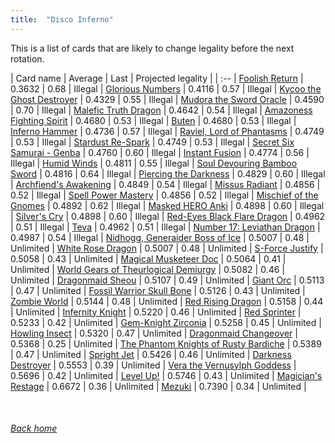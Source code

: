 ```yaml
---
title:  "Disco Inferno"
---
```


This is a list of cards that are likely to change legality before the next rotation.

| Card name | Average | Last | Projected legality |
| :-- |
[Foolish Return](https://db.ygoprodeck.com/card/?search=Foolish%20Return) | 0.3632 | 0.68 | Illegal |
[Glorious Numbers](https://db.ygoprodeck.com/card/?search=Glorious%20Numbers) | 0.4116 | 0.57 | Illegal |
[Kycoo the Ghost Destroyer](https://db.ygoprodeck.com/card/?search=Kycoo%20the%20Ghost%20Destroyer) | 0.4329 | 0.55 | Illegal |
[Mudora the Sword Oracle](https://db.ygoprodeck.com/card/?search=Mudora%20the%20Sword%20Oracle) | 0.4590 | 0.70 | Illegal |
[Malefic Truth Dragon](https://db.ygoprodeck.com/card/?search=Malefic%20Truth%20Dragon) | 0.4642 | 0.54 | Illegal |
[Amazoness Fighting Spirit](https://db.ygoprodeck.com/card/?search=Amazoness%20Fighting%20Spirit) | 0.4680 | 0.53 | Illegal |
[Buten](https://db.ygoprodeck.com/card/?search=Buten) | 0.4680 | 0.53 | Illegal |
[Inferno Hammer](https://db.ygoprodeck.com/card/?search=Inferno%20Hammer) | 0.4736 | 0.57 | Illegal |
[Raviel, Lord of Phantasms](https://db.ygoprodeck.com/card/?search=Raviel,%20Lord%20of%20Phantasms) | 0.4749 | 0.53 | Illegal |
[Stardust Re-Spark](https://db.ygoprodeck.com/card/?search=Stardust%20Re-Spark) | 0.4749 | 0.53 | Illegal |
[Secret Six Samurai - Genba](https://db.ygoprodeck.com/card/?search=Secret%20Six%20Samurai%20-%20Genba) | 0.4760 | 0.60 | Illegal |
[Instant Fusion](https://db.ygoprodeck.com/card/?search=Instant%20Fusion) | 0.4774 | 0.56 | Illegal |
[Humid Winds](https://db.ygoprodeck.com/card/?search=Humid%20Winds) | 0.4811 | 0.55 | Illegal |
[Soul Devouring Bamboo Sword](https://db.ygoprodeck.com/card/?search=Soul%20Devouring%20Bamboo%20Sword) | 0.4816 | 0.64 | Illegal |
[Piercing the Darkness](https://db.ygoprodeck.com/card/?search=Piercing%20the%20Darkness) | 0.4829 | 0.60 | Illegal |
[Archfiend's Awakening](https://db.ygoprodeck.com/card/?search=Archfiend's%20Awakening) | 0.4849 | 0.54 | Illegal |
[Missus Radiant](https://db.ygoprodeck.com/card/?search=Missus%20Radiant) | 0.4856 | 0.52 | Illegal |
[Spell Power Mastery](https://db.ygoprodeck.com/card/?search=Spell%20Power%20Mastery) | 0.4856 | 0.52 | Illegal |
[Mischief of the Gnomes](https://db.ygoprodeck.com/card/?search=Mischief%20of%20the%20Gnomes) | 0.4892 | 0.62 | Illegal |
[Masked HERO Anki](https://db.ygoprodeck.com/card/?search=Masked%20HERO%20Anki) | 0.4898 | 0.60 | Illegal |
[Silver's Cry](https://db.ygoprodeck.com/card/?search=Silver's%20Cry) | 0.4898 | 0.60 | Illegal |
[Red-Eyes Black Flare Dragon](https://db.ygoprodeck.com/card/?search=Red-Eyes%20Black%20Flare%20Dragon) | 0.4962 | 0.51 | Illegal |
[Teva](https://db.ygoprodeck.com/card/?search=Teva) | 0.4962 | 0.51 | Illegal |
[Number 17: Leviathan Dragon](https://db.ygoprodeck.com/card/?search=Number%2017:%20Leviathan%20Dragon) | 0.4987 | 0.54 | Illegal |
[Nidhogg, Generaider Boss of Ice](https://db.ygoprodeck.com/card/?search=Nidhogg,%20Generaider%20Boss%20of%20Ice) | 0.5007 | 0.48 | Unlimited |
[White Rose Dragon](https://db.ygoprodeck.com/card/?search=White%20Rose%20Dragon) | 0.5007 | 0.48 | Unlimited |
[S-Force Justify](https://db.ygoprodeck.com/card/?search=S-Force%20Justify) | 0.5058 | 0.43 | Unlimited |
[Magical Musketeer Doc](https://db.ygoprodeck.com/card/?search=Magical%20Musketeer%20Doc) | 0.5064 | 0.41 | Unlimited |
[World Gears of Theurlogical Demiurgy](https://db.ygoprodeck.com/card/?search=World%20Gears%20of%20Theurlogical%20Demiurgy) | 0.5082 | 0.46 | Unlimited |
[Dragonmaid Sheou](https://db.ygoprodeck.com/card/?search=Dragonmaid%20Sheou) | 0.5107 | 0.49 | Unlimited |
[Giant Orc](https://db.ygoprodeck.com/card/?search=Giant%20Orc) | 0.5113 | 0.47 | Unlimited |
[Fossil Warrior Skull Bone](https://db.ygoprodeck.com/card/?search=Fossil%20Warrior%20Skull%20Bone) | 0.5126 | 0.43 | Unlimited |
[Zombie World](https://db.ygoprodeck.com/card/?search=Zombie%20World) | 0.5144 | 0.48 | Unlimited |
[Red Rising Dragon](https://db.ygoprodeck.com/card/?search=Red%20Rising%20Dragon) | 0.5158 | 0.44 | Unlimited |
[Infernity Knight](https://db.ygoprodeck.com/card/?search=Infernity%20Knight) | 0.5220 | 0.46 | Unlimited |
[Red Sprinter](https://db.ygoprodeck.com/card/?search=Red%20Sprinter) | 0.5233 | 0.42 | Unlimited |
[Gem-Knight Zirconia](https://db.ygoprodeck.com/card/?search=Gem-Knight%20Zirconia) | 0.5258 | 0.45 | Unlimited |
[Howling Insect](https://db.ygoprodeck.com/card/?search=Howling%20Insect) | 0.5320 | 0.47 | Unlimited |
[Dragonmaid Changeover](https://db.ygoprodeck.com/card/?search=Dragonmaid%20Changeover) | 0.5368 | 0.25 | Unlimited |
[The Phantom Knights of Rusty Bardiche](https://db.ygoprodeck.com/card/?search=The%20Phantom%20Knights%20of%20Rusty%20Bardiche) | 0.5389 | 0.47 | Unlimited |
[Spright Jet](https://db.ygoprodeck.com/card/?search=Spright%20Jet) | 0.5426 | 0.46 | Unlimited |
[Darkness Destroyer](https://db.ygoprodeck.com/card/?search=Darkness%20Destroyer) | 0.5553 | 0.39 | Unlimited |
[Vera the Vernusylph Goddess](https://db.ygoprodeck.com/card/?search=Vera%20the%20Vernusylph%20Goddess) | 0.5696 | 0.42 | Unlimited |
[Level Up!](https://db.ygoprodeck.com/card/?search=Level%20Up!) | 0.5746 | 0.43 | Unlimited |
[Magician's Restage](https://db.ygoprodeck.com/card/?search=Magician's%20Restage) | 0.6672 | 0.36 | Unlimited |
[Mezuki](https://db.ygoprodeck.com/card/?search=Mezuki) | 0.7390 | 0.34 | Unlimited |

<br>

###### [Back home](index)